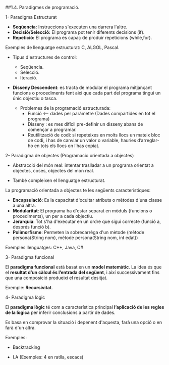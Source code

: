 
##1.4. Paradigmes de programació.
  
1- Paradigma Estructurat

  * **Seqüencia:** Instruccions s'executen una darrera l'altre.
  * **Decisió/Selecció:** El programa pot tenir diferents decisions (if).
  * **Repetició:** El programa es capaç de produir repeticions (while,for).

  Exemples de llenguatge estructurat: C, ALGOL, Pascal.

  * Tipus d'estructures de control:
	  * Seqüencia.
	  * Selecció.
	  * Iteració.

* **Disseny Descendent**: es tracta de modular el programa mitjançant funcions o procediments fent aixi que cada part del programa tingui un únic objectiu o tasca.

  * Problemes de la programació estructurada:
    * Funció <-- dades per paràmetre (Dades compartides en tot el programa)
    * Disseny : es mes difícil pre-definir un disseny abans de començar a programar.
    * Reutilització de codi: si repeteixes en molts llocs  un mateix bloc de codi, i has de canviar un valor o variable,           hauries d’arreglar-ho en tots els llocs on l’has copiat.
    
2- Paradigma de objectes (Programacio orientada a objectes)

* Abstracció del món real: intentar traslladar a un programa orientat a objectes, coses, objectes del món real.
  
* També compleixen el llenguatge estructurat.
  
La programació orientada a objectes te les següents caracteristiques:

  * **Encapsulació**: Es la capacitat d'ocultar atributs o mètodes d'una classe a una altra. 
  * **Modularitat**:  El programa ha d'estar separat en mòduls (funcions o procediments), un per a cada objectiu.
  * **Jerarquia**: Tot s'ha d'executar en un ordre que sigui correcte (funció a, després funció b).
  * **Polimorfisme**: Permeten la sobrecarrèga d'un mètode (mètode persona(String nom), mètode persona(String nom, int edat))

Exemples llenguatges: C++, Java, C# 

3- Paradigma funcional

  El **paradigma funcional** està basat en un **model matemàtic**. La idea és que el **resultat d’un càlcul és l’entrada del     següent**, i així successivament fins que una composició produeixi el resultat desitjat.
  
  Exemple: **Recursivitat**.

4- Paradigma lògic

  El **paradigma lògic** té com a característica principal **l’aplicació de les regles de la lògica** per inferir conclusions a   partir de dades.
  
  Es basa en comprovar la situació i depenent d'aquesta, farà una opció o en farà d'un altra.
  
  Exemples:
  
  * Backtracking
  
  * I.A (Exemples: 4 en ratlla, escacs)

